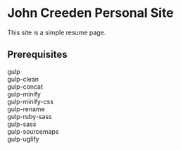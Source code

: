 # John Creeden Personal Site
This site is a simple resume page.

## Prerequisites
gulp  
gulp-clean  
gulp-concat  
gulp-minify  
gulp-minify-css  
gulp-rename  
gulp-ruby-sass  
gulp-sass  
gulp-sourcemaps  
gulp-uglify  
